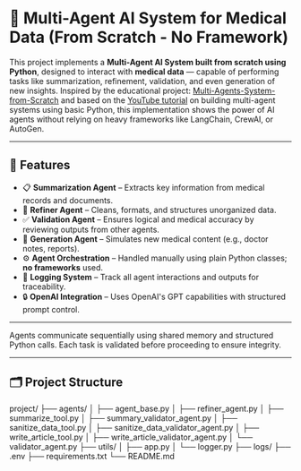 # 🧠 Multi-Agent AI System for Medical Data (From Scratch - No Framework)

This project implements a **Multi-Agent AI System built from scratch using Python**, designed to interact with **medical data** — capable of performing tasks like summarization, refinement, validation, and even generation of new insights. Inspired by the educational project: [Multi-Agents-System-from-Scratch](https://github.com/AIAnytime/Multi-Agents-System-from-Scratch) and based on the [YouTube tutorial](https://www.youtube.com/watch?v=f3KHI1dpc1Q) on building multi-agent systems using basic Python, this implementation shows the power of AI agents without relying on heavy frameworks like LangChain, CrewAI, or AutoGen.

---

## 🚀 Features

- 📋 **Summarization Agent** – Extracts key information from medical records and documents.
- 🧹 **Refiner Agent** – Cleans, formats, and structures unorganized data.
- ✅ **Validation Agent** – Ensures logical and medical accuracy by reviewing outputs from other agents.
- 📝 **Generation Agent** – Simulates new medical content (e.g., doctor notes, reports).
- ⚙️ **Agent Orchestration** – Handled manually using plain Python classes; **no frameworks** used.
- 🧾 **Logging System** – Track all agent interactions and outputs for traceability.
- 🔒 **OpenAI Integration** – Uses OpenAI's GPT capabilities with structured prompt control.

---

Agents communicate sequentially using shared memory and structured Python calls. Each task is validated before proceeding to ensure integrity.

---

## 🗂️ Project Structure

project/
├── agents/
│ ├── agent_base.py
│ ├── refiner_agent.py
│ ├── summarize_tool.py
│ ├── summary_validator_agent.py
│ ├── sanitize_data_tool.py
│ ├── sanitize_data_validator_agent.py
│ ├── write_article_tool.py
│ ├── write_article_validator_agent.py
│ └── validator_agent.py
├── utils/
│ ├── app.py
│ └── logger.py
├── logs/
├── .env
├── requirements.txt
└── README.md

